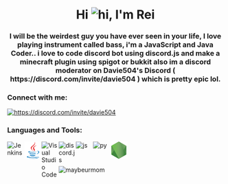 <h1 align="center">Hi <img src="https://cdn.discordapp.com/emojis/787283025679089714.gif?v=1" width="28px" alt="hi">, I'm Rei</h1>

<h3 align="center">I will be the weirdest guy you have ever seen in your life, I love playing instrument called bass, i'm a JavaScript and Java Coder.. i love to code discord bot using discord.js and make a minecraft plugin using spigot or bukkit also im a discord moderator on Davie504's Discord ( https://discord.com/invite/davie504 ) which is pretty epic lol.</h3>

<h3 align="left">Connect with me:</h3>
<p align="left">
<a href="https://discord.com/users/669702508804833291" target="blank"><img src="https://raw.githubusercontent.com/rahuldkjain/github-profile-readme-generator/master/src/images/icons/Social/discord.svg" alt="https://discord.com/invite/davie504" width="40px" /> </a>
</p>
<h3 align="left">Languages and Tools:</h3>
<img align="left" alt="Jenkins" width="40px" src="https://www.vectorlogo.zone/logos/jenkins/jenkins-icon.svg" />
<img align="left" alt="java" width="40px" src="https://raw.githubusercontent.com/devicons/devicon/master/icons/java/java-original.svg" />
<img align="left" alt="Visual Studio Code" width="40px" src="https://i.imgur.com/LwSdAlE.png" />
<img align="left" alt="discord.js" width="40px" src="https://i.imgur.com/SI1DZf3.png" />
<img align="left" alt="js" width="40px" src="https://i.imgur.com/3u1wzwE.png" />
<img align="left" alt="py" width="40px" src="https://i.imgur.com/4pIzF9V.png" />
<a target="blank"><img src="https://raw.githubusercontent.com/github/explore/80688e429a7d4ef2fca1e82350fe8e3517d3494d/topics/nodejs/nodejs.png" alt="node.js" width="40px" /></a>
</p>

![maybeurmom](https://user-images.githubusercontent.com/74547779/121762108-0cf9e480-cb5e-11eb-967a-8f1a78d766e2.jpg)
